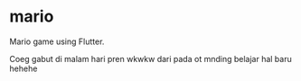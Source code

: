 # mario

Mario game using Flutter.

Coeg gabut di malam hari pren wkwkw
dari pada ot mnding belajar hal baru hehehe